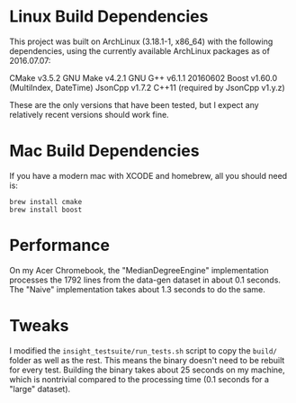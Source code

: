# Linux Build Dependencies

This project was built on ArchLinux (3.18.1-1, x86_64) with the following dependencies, using the currently available ArchLinux packages as of 2016.07.07:

CMake v3.5.2
GNU Make v4.2.1
GNU G++ v6.1.1 20160602
Boost v1.60.0 (MultiIndex, DateTime)
JsonCpp v1.7.2
C++11 (required by JsonCpp v1.y.z)

These are the only versions that have been tested, but I expect any relatively recent versions should work fine.


# Mac Build Dependencies

If you have a modern mac with XCODE and homebrew, all you should need is:

```
brew install cmake
brew install boost
```


# Performance

On my Acer Chromebook, the "MedianDegreeEngine" implementation processes the 1792 lines from the data-gen dataset in about 0.1 seconds. The "Naive" implementation takes about 1.3 seconds to do the same.


# Tweaks

I modified the `insight_testsuite/run_tests.sh` script to copy the `build/` folder as well as the rest. This means the binary doesn't need to be rebuilt for every test. Building the binary takes about 25 seconds on my machine, which is nontrivial compared to the processing time (0.1 seconds for a "large" dataset).